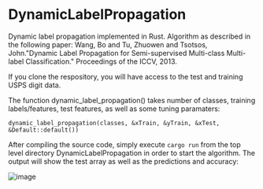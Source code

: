 # DynamicLabelPropagation
Dynamic label propagation implemented in Rust.
Algorithm as described in the following paper:
Wang, Bo and Tu, Zhuowen and Tsotsos, John."Dynamic Label Propagation for Semi-supervised Multi-class Multi-label Classification." Proceedings of the ICCV, 2013.

If you clone the respository, you will have access to the test and training USPS digit data.

The function dynamic_label_propagation() takes number of classes, training labels/features, test features, as well as some tuning paramaters:

`dynamic_label_propagation(classes, &xTrain, &yTrain, &xTest, &Default::default())`

After compiling the source code, simply execute `cargo run` from the top level directory DynamicLabelPropagation in order to start the algorithm. The output will show the test array as well as the predictions and accuracy:

![image](https://github.com/erkasc01/DynamicLabelPropagation/assets/50526911/48ce769d-7b21-4fcb-a1da-5f5847191366)
